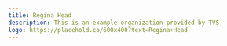 ```yaml
---
title: Regina Head
description: This is an example organization provided by TVS 
logo: https://placehold.co/600x400?text=Regina+Head
---
```

